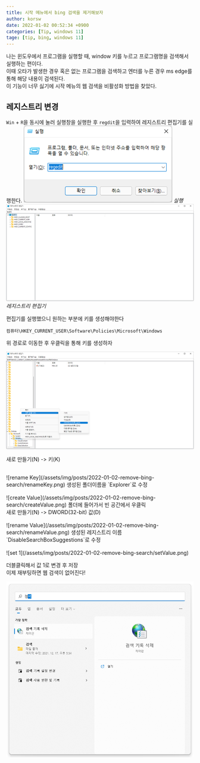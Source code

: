 ```yaml
---
title: 시작 메뉴에서 bing 검색을 제거해보자
author: korsw
date: 2022-01-02 00:52:34 +0900
categories: [Tip, windows 11]
tage: [tip, bing, windows 11]
---
```


나는 윈도우에서 프로그램을 실행할 때, window 키를 누르고 프로그램명을 검색해서 실행하는 편이다.<br/>
이때 오타가 발생한 경우 혹은 없는 프로그램을 검색하고 엔터를 누른 경우 ms edge를 통해 해당 내용이 검색된다.<br/>
이 기능이 너무 싫기에 시작 메뉴의 웹 검색을 비활성화 방법을 찾았다.<br/>

## 레지스트리 변경


`Win` + `R`을 동시에 눌러 실행창을 실행한 후 `regdit`을 입력하여 레지스트리 편집기를 실행한다.
![run dialog box](/assets/img/posts/2022-01-02-remove-bing-search/runDialogBox.png)
_실행_
![Registry Editor](/assets/img/posts/2022-01-02-remove-bing-search/registryEditor.png)
_레지스트리 편집기_

편집기를 실행했으니 원하는 부분에 키를 생성해야한다

```registry
컴퓨터\HKEY_CURRENT_USER\Software\Policies\Microsoft\Windows
```
위 경로로 이동한 후 우클릭을 통해 키를 생성하자

![create Key](/assets/img/posts/2022-01-02-remove-bing-search/createKey.png)

새로 만들기(N) -> 키(K)<br/>

<br/>
![rename Key](/assets/img/posts/2022-01-02-remove-bing-search/renameKey.png)
생성된 폴더이름을 `Explorer`로 수정<br/>

<br/>
![create Value](/assets/img/posts/2022-01-02-remove-bing-search/createValue.png)
폴더에 들어가서 빈 공간에서 우클릭<br/>
새로 만들기(N) -> DWORD(32-bit) 값(D)<br/>

<br/>
![rename Value](/assets/img/posts/2022-01-02-remove-bing-search/renameValue.png)
생성된 레지스트리 이름 `DisableSearchBoxSuggestions`로 수정<br/>

<br/>
![set 1](/assets/img/posts/2022-01-02-remove-bing-search/setValue.png)

더블클릭해서 값 1로 변경 후 저장<br/>
이제 재부팅하면 웹 검색이 없어진다!<br/>

![result](/assets/img/posts/2022-01-02-remove-bing-search/result.png)